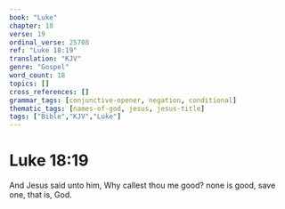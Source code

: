 ```yaml
---
book: "Luke"
chapter: 18
verse: 19
ordinal_verse: 25708
ref: "Luke 18:19"
translation: "KJV"
genre: "Gospel"
word_count: 18
topics: []
cross_references: []
grammar_tags: [conjunctive-opener, negation, conditional]
thematic_tags: [names-of-god, jesus, jesus-title]
tags: ["Bible","KJV","Luke"]
---
```


# Luke 18:19

And Jesus said unto him, Why callest thou me good? none is good, save one, that is, God.

